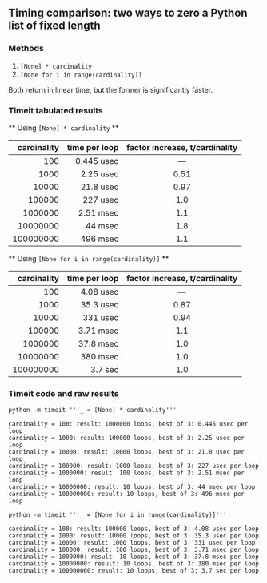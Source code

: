 ## Timing comparison: two ways to zero a Python list of fixed length

### Methods

 1. `[None] * cardinality`
 2. `[None for i in range(cardinality)]`

Both return in linear time, but the former is significantly faster.

### Timeit tabulated results

** Using `[None] * cardinality` **

| cardinality | time per loop | factor increase, t/cardinality |
| -----------:| -------------:|:------------------------------:|
| 100 | 0.445 usec | — |
| 1000 | 2.25  usec | 0.51 |
| 10000 | 21.8  usec | 0.97 |
| 100000 | 227  usec | 1.0 |
| 1000000 | 2.51  msec | 1.1 |
| 10000000 | 44   msec | 1.8 |
| 100000000 | 496  msec | 1.1 |

** Using `[None for i in range(cardinality)]` **

| cardinality | time per loop | factor increase, t/cardinality |
| -----------:| -------------:|:------------------------------:|
| 100 | 4.08  usec | — |
| 1000 | 35.3  usec | 0.87 |
| 10000 | 331  usec | 0.94 |
| 100000 | 3.71  msec | 1.1 |
| 1000000 | 37.8  msec | 1.0 |
| 10000000 | 380  msec | 1.0 |
| 100000000 | 3.7   sec | 1.0 |

### Timeit code and raw results

~~~
python -m timeit '''_ = [None] * cardinality'''

cardinality = 100: result: 1000000 loops, best of 3: 0.445 usec per loop
cardinality = 1000: result: 100000 loops, best of 3: 2.25 usec per loop
cardinality = 10000: result: 10000 loops, best of 3: 21.8 usec per loop
cardinality = 100000: result: 1000 loops, best of 3: 227 usec per loop
cardinality = 1000000: result: 100 loops, best of 3: 2.51 msec per loop
cardinality = 10000000: result: 10 loops, best of 3: 44 msec per loop
cardinality = 100000000: result: 10 loops, best of 3: 496 msec per loop

python -m timeit '''_ = [None for i in range(cardinality)]'''

cardinality = 100: result: 100000 loops, best of 3: 4.08 usec per loop
cardinality = 1000: result: 10000 loops, best of 3: 35.3 usec per loop
cardinality = 10000: result: 1000 loops, best of 3: 331 usec per loop
cardinality = 100000: result: 100 loops, best of 3: 3.71 msec per loop
cardinality = 1000000: result: 10 loops, best of 3: 37.8 msec per loop
cardinality = 10000000: result: 10 loops, best of 3: 380 msec per loop
cardinality = 100000000: result: 10 loops, best of 3: 3.7 sec per loop
~~~
